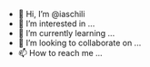 - 👋 Hi, I’m @iaschili
- 👀 I’m interested in ...
- 🌱 I’m currently learning ...
- 💞️ I’m looking to collaborate on ...
- 📫 How to reach me ...

<!---
iaschili/iaschili is a ✨ special ✨ repository because its `README.md` (this file) appears on your GitHub profile.
You can click the Preview link to take a look at your changes.
--->
